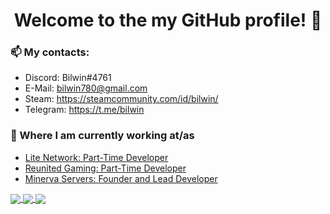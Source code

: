 <h1 align='center'> Welcome to the my GitHub profile! 👋</h1>

### 📫 My contacts:
- Discord: Bilwin#4761 <br>
- E-Mail: bilwin780@gmail.com <br>
- Steam: https://steamcommunity.com/id/bilwin/ <br>
- Telegram: https://t.me/bilwin <br>

### 💼 Where I am currently working at/as
- [Lite Network: Part-Time Developer](http://www.lite-network.de/)
- [Reunited Gaming: Part-Time Developer](https://www.reunitedgaming.nn.pe/forums/)
- [Minerva Servers: Founder and Lead Developer](https://www.minerva.pw/)

<a href="https://github.com/bilwin">
  <img align="center" src="https://github-readme-stats.vercel.app/api?username=bilwin&show_icons=true&theme=radical&layout=compact" />
</a>
<a href="https://github.com/bilwin">
  <img align="center" src="https://github-readme-stats.vercel.app/api/pin/?username=bilwin&repo=helix-plugins&theme=radical&layout=compact" />
</a>
<a href="https://github.com/bilwin">
  <img align="center" src="https://github-readme-stats.vercel.app/api/top-langs/?username=bilwin&layout=compact&theme=radical" />
</a>
